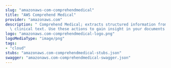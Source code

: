 ```yaml
---
slug: "amazonaws-com-comprehendmedical"
title: "AWS Comprehend Medical"
provider: "amazonaws.com"
description: " Comprehend Medical; extracts structured information from unstructured\
  \ clinical text. Use these actions to gain insight in your documents. "
logo: "amazonaws.com-comprehendmedical-logo.png"
logoMediaType: "image/png"
tags:
- "cloud"
stubs: "amazonaws.com-comprehendmedical-stubs.json"
swagger: "amazonaws.com-comprehendmedical-swagger.json"
---
```

